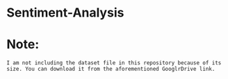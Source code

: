 # Sentiment-Analysis
# Note:
    I am not including the dataset file in this repository because of its size. You can download it from the aforementioned GooglrDrive link.
